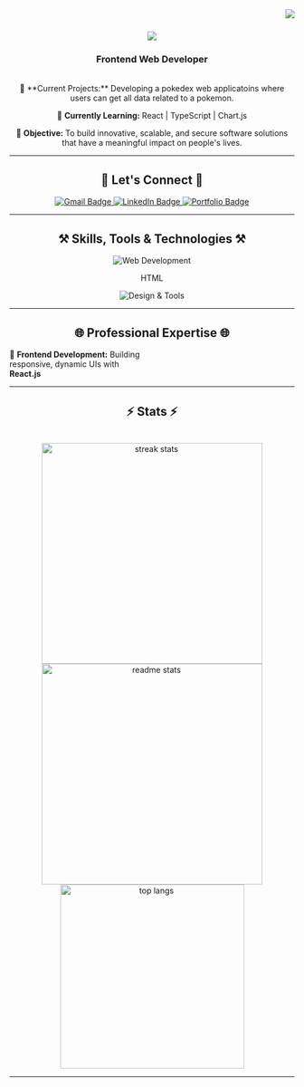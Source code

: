 <img align="right" src="https://visitor-badge.laobi.icu/badge?page_id=TaariqLangenhoven.TaariqLangenhoven" />

<h1 align="center">
    <img src="https://readme-typing-svg.herokuapp.com/?font=Righteous&size=35&center=true&vCenter=true&width=500&height=70&duration=4000&lines=Hi+There!+👋;+I'm+Taariq+Langenhoven!;" />
</h1>

<h3 align="center">Frontend Web Developer</h3>

<br/>

<div align="center">
 🔭 **Current Projects:** Developing a pokedex web applicatoins where users can get all data related to a pokemon.

 🌱 **Currently Learning:** React | TypeScript | Chart.js

 🎯 **Objective:** To build innovative, scalable, and secure software solutions that have a meaningful impact on people's lives.
 
</div>

---

<h2 align="center">💌 Let's Connect 💌</h2>
<div align="center">
  <a href="mailto:taariqlangenhoven@gmail.com">
    <img src="https://img.shields.io/badge/Gmail-333333?style=for-the-badge&logo=gmail&logoColor=red" alt="Gmail Badge" />
  </a>
  <a href="https://www.linkedin.com/in/taariq-langenhoven-20307a180/" target="_blank">
    <img src="https://img.shields.io/badge/LinkedIn-0077B5?style=for-the-badge&logo=linkedin&logoColor=white" alt="LinkedIn Badge" />
  </a>
  <a href="https://github.com/TaariqLangenhoven" target="_blank">
     <img src="https://img.shields.io/badge/Portfolio-FF5722?style=for-the-badge&logo=google-chrome&logoColor=white" alt="Portfolio Badge" />
  </a>
</div>

---

<h2 align="center">⚒️ Skills, Tools & Technologies ⚒️</h2>
<div align="center">
    <img src="https://skillicons.dev/icons?i=html,css,js,ts,react" alt="Web Development" />
    <p>HTML<p/>
    <img src="https://skillicons.dev/icons?i=bootstrap,tailwind,vscode,git,github" alt="Design & Tools" />
</div>

---

<h2 align="center">🌐 Professional Expertise 🌐</h2>
<div align="center" style="display: grid; grid-template-columns: 1fr 1fr; gap: 20px; text-align: left; max-width: 800px; margin: auto;">
  <div>🎨 <strong>Frontend Development:</strong> Building responsive, dynamic UIs with <strong>React.js</strong></div>
</div>

---

<h2 align="center">⚡ Stats ⚡</h2>
<br>
<div align=center>
  <img width=390 src="https://github-readme-streak-stats-salesp07.vercel.app/?user=TaariqLangenhoven&count_private=true&theme=react&border_radius=10" alt="streak stats"/>
  <img width=390 src="https://github-readme-stats-salesp07.vercel.app/api?username=TaariqLangenhoven&count_private=true&show_icons=true&theme=react&rank_icon=github&border_radius=10" alt="readme stats" />

  <br/>
  <img width=325 align="center" src="https://github-readme-stats-salesp07.vercel.app/api/top-langs/?username=TaariqLangenhoven&hide=HTML&langs_count=8&layout=compact&theme=react&border_radius=10&size_weight=0.5&count_weight=0.5&exclude_repo=github-readme-stats" alt="top langs" />
</div>

---
